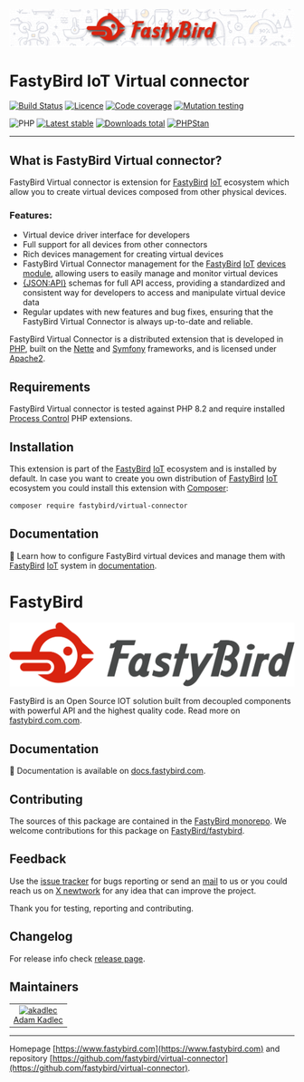 <p align="center">
	<img src="https://github.com/fastybird/.github/blob/main/assets/repo_title.png?raw=true" alt="FastyBird"/>
</p>

# FastyBird IoT Virtual connector

[![Build Status](https://img.shields.io/github/actions/workflow/status/FastyBird/virtual-connector/ci.yaml?style=flat-square)](https://github.com/FastyBird/virtual-connector/actions)
[![Licence](https://img.shields.io/github/license/FastyBird/virtual-connector?style=flat-square)](https://github.com/FastyBird/virtual-connector/blob/main/LICENSE.md)
[![Code coverage](https://img.shields.io/coverallsCoverage/github/FastyBird/virtual-connector?style=flat-square)](https://coveralls.io/r/FastyBird/virtual-connector)
[![Mutation testing](https://img.shields.io/endpoint?style=flat-square&url=https%3A%2F%2Fbadge-api.stryker-mutator.io%2Fgithub.com%2FFastyBird%2Fvirtual-connector%2Fmain)](https://dashboard.stryker-mutator.io/reports/github.com/FastyBird/virtual-connector/main)

![PHP](https://badgen.net/packagist/php/FastyBird/virtual-connector?cache=300&style=flat-square)
[![Latest stable](https://badgen.net/packagist/v/FastyBird/virtual-connector/latest?cache=300&style=flat-square)](https://packagist.org/packages/FastyBird/virtual-connector)
[![Downloads total](https://badgen.net/packagist/dt/FastyBird/virtual-connector?cache=300&style=flat-square)](https://packagist.org/packages/FastyBird/virtual-connector)
[![PHPStan](https://img.shields.io/badge/PHPStan-enabled-brightgreen.svg?style=flat-square)](https://github.com/phpstan/phpstan)

***

## What is FastyBird Virtual connector?

FastyBird Virtual connector is extension for [FastyBird](https://www.fastybird.com) [IoT](https://en.wikipedia.org/wiki/Internet_of_things) ecosystem
which allow you to create virtual devices composed from other physical devices.

### Features:

- Virtual device driver interface for developers
- Full support for all devices from other connectors
- Rich devices management for creating virtual devices
- FastyBird Virtual Connector management for the [FastyBird](https://www.fastybird.com) [IoT](https://en.wikipedia.org/wiki/Internet_of_things) [devices module](https://github.com/FastyBird/devices-module), allowing users to easily manage and monitor virtual devices
- [{JSON:API}](https://jsonapi.org/) schemas for full API access, providing a standardized and consistent way for developers to access and manipulate virtual device data
- Regular updates with new features and bug fixes, ensuring that the FastyBird Virtual Connector is always up-to-date and reliable.

FastyBird Virtual Connector is a distributed extension that is developed in [PHP](https://www.php.net), built on the [Nette](https://nette.org) and [Symfony](https://symfony.com) frameworks,
and is licensed under [Apache2](http://www.apache.org/licenses/LICENSE-2.0).

## Requirements

FastyBird Virtual connector is tested against PHP 8.2 and require installed [Process Control](https://www.php.net/manual/en/book.pcntl.php)
PHP extensions.

## Installation

This extension is part of the [FastyBird](https://www.fastybird.com) [IoT](https://en.wikipedia.org/wiki/Internet_of_things) ecosystem and is installed by default.
In case you want to create you own distribution of [FastyBird](https://www.fastybird.com) [IoT](https://en.wikipedia.org/wiki/Internet_of_things) ecosystem you could install this extension with  [Composer](http://getcomposer.org/):

```sh
composer require fastybird/virtual-connector
```

## Documentation

:book: Learn how to configure FastyBird virtual devices and manage them with [FastyBird](https://www.fastybird.com) [IoT](https://en.wikipedia.org/wiki/Internet_of_things) system
in [documentation](https://github.com/FastyBird/virtual-connector/wiki).

# FastyBird

<p align="center">
	<img src="https://github.com/fastybird/.github/blob/main/assets/fastybird_row.svg?raw=true" alt="FastyBird"/>
</p>

FastyBird is an Open Source IOT solution built from decoupled components with powerful API and the highest quality code. Read more on [fastybird.com.com](https://www.fastybird.com).

## Documentation

:book: Documentation is available on [docs.fastybird.com](https://docs.fastybird.com).

## Contributing

The sources of this package are contained in the [FastyBird monorepo](https://github.com/FastyBird/fastybird). We welcome
contributions for this package on [FastyBird/fastybird](https://github.com/FastyBird/).

## Feedback

Use the [issue tracker](https://github.com/FastyBird/fastybird/issues) for bugs reporting or send an [mail](mailto:code@fastybird.com)
to us or you could reach us on [X newtwork](https://x.com/fastybird) for any idea that can improve the project.

Thank you for testing, reporting and contributing.

## Changelog

For release info check [release page](https://github.com/FastyBird/fastybird/releases).

## Maintainers

<table>
	<tbody>
		<tr>
			<td align="center">
				<a href="https://github.com/akadlec">
					<img alt="akadlec" width="80" height="80" src="https://avatars3.githubusercontent.com/u/1866672?s=460&amp;v=4" />
				</a>
				<br>
				<a href="https://github.com/akadlec">Adam Kadlec</a>
			</td>
		</tr>
	</tbody>
</table>

***
Homepage [https://www.fastybird.com](https://www.fastybird.com) and
repository [https://github.com/fastybird/virtual-connector](https://github.com/fastybird/virtual-connector).
